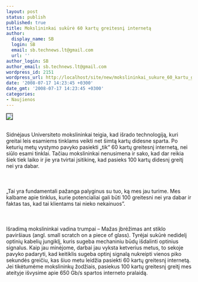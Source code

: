 ```yaml
---
layout: post
status: publish
published: true
title: Mokslininkai sukūrė 60 kartų greitesnį internetą
author:
  display_name: SB
  login: SB
  email: sb.technews.lt@gmail.com
  url: ''
author_login: SB
author_email: sb.technews.lt@gmail.com
wordpress_id: 2151
wordpress_url: http://localhost/site/new/mokslininkai_sukure_60_kartu_greitesni_interneta/
date: '2008-07-17 14:23:45 +0300'
date_gmt: '2008-07-17 14:23:45 +0300'
categories:
- Naujienos
---
```

<div class="imgright"><img src="http://tbn0.google.com/images?q=tbn:p2e_Ins1tc7XvM:http://www.occfiber.com/images/nav/splash.jpg" border="1"></div>
<p><br>Sidnėjaus Universiteto mokslininkai teigia, kad išrado technologiją, kuri greitai leis esamiems tinklams veikti net šimtą kartų didesne sparta. Po keturių metų vystymo pavyko pasiekti „tik“ 60 kartų greitesnį internetą, nei siūlo esami tinklai. Tačiau mokslininkai nenusimena ir sako, kad dar reikia šiek tiek laiko ir jie yra tvirtai įsitikinę, kad pasieks 100 kartų didesnį greitį nei yra dabar.<br />
<br><br />
<br>„Tai yra fundamentali pažanga palyginus su tuo, ką mes jau turime. Mes kalbame apie tinklus, kurie potencialiai gali būti 100 greitesni nei yra dabar ir faktas tas, kad tai klientams tai nieko nekainuos”.<br />
<br><br />
<br>Išradimą mokslininkai vadina trumpai – Mažas įbrėžimas ant stiklo paviršiaus (angl. small scratch on a piece of glass). Tyrėjai sukūrė nedidelį optinių kabelių jungiklį, kuris sugeba mechaniniu būdų išdalinti optinius signalus. Kaip jau minėjome, darbai jau vyksta ketverius metus, to sekoje pavyko padaryti, kad keitiklis sugeba optinį signalą nukreipti vienos piko sekundės greičiu, kas šiuo metu leidžia pasiekti 60 kartų greitesnį internetą. Jei tikėtumėme mokslininkų žodžiais, pasiekus 100 kartų greitesnį greitį mes ateityje išvysime apie 650 Gb/s spartos interneto pralaidą.<br />
<br><br />
<br><br />
<br></p>
